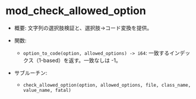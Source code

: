 # mod_check_allowed_option

- 概要: 文字列の選択肢検証と、選択肢→コード変換を提供。

- 関数:
  - `option_to_code(option, allowed_options) -> i64`: 一致するインデックス（1-based）を返す。一致なしは -1。

- サブルーチン:
  - `check_allowed_option(option, allowed_options, file, class_name, value_name, fatal)`

